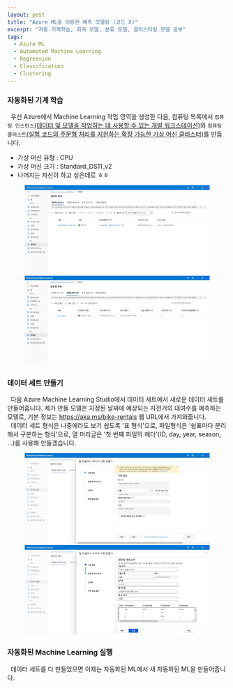 ```yaml
---
layout: post
title: "Azure ML을 이용한 예측 모델링 (코드 X)"
excerpt: "자동 기계학습, 회귀 모델, 분류 모델, 클러스터링 모델 공부"
tags: 
  - Azure ML
  - Automated Machine Learning
  - Regression
  - Classification
  - Clustering
---
```

### 자동화된 기계 학습
&nbsp; 우선 Azure에서 Machine Learning 작업 영역을 생성한 다음, 컴퓨팅 목록에서 `컴퓨팅 인스턴스`<ins>(데이터 및 모델을 작업하는 데 사용할 수 있는 개발 워크스테이션)</ins>와 `컴퓨팅 클러스트`<ins>(실험 코드의 주문형 처리를 지원하는 확장 가능한 가상 머신 클러스터)</ins>를 만듭니다. 

* 가상 머신 유형 : CPU
* 가상 머신 크기 : Standard_DS11_v2
* 나머지는 자신이 하고 싶은데로 ㅎㅎ

<figure class="half">
    <a href="/images/AzureML_Nocode/instance.jpg"><img src="/images/AzureML_Nocode/instance.jpg"></a>
    <a href="/images/AzureML_Nocode/cluster.jpg"><img src="/images/AzureML_Nocode/cluster.jpg"></a>
    <figcaption></figcaption>
</figure>

### 데이터 세트 만들기
&nbsp; 다음 Azure Machine Learning Studio에서 데이터 세트에서 새로운 데이터 세트를 만들어줍니다. 제가 만들 모델은 지정된 날짜에 예상되는 자전거의 대여수를 예측하는 모델로, 기본 정보는 https://aka.ms/bike-rentals 웹 URL에서 가져와줍니다.\
&nbsp; 데이터 세트 형식은 나중에라도 보기 쉽도록 '표 형식'으로, 파일형식은 '쉼표마다 분리해서 구분하는 형식'으로, 열 머리글은 '첫 번째 파일의 헤더'(ID, day, year, season, ...)를 사용해 만들겠습니다.

<figure class="half">
    <a href="/images/AzureML_Nocode/dataset.jpg"><img src="/images/AzureML_Nocode/dataset.jpg"></a>
    <a href="/images/AzureML_Nocode/dataset2.jpg"><img src="/images/AzureML_Nocode/dataset2.jpg"></a>
    <figcaption></figcaption>
</figure>

### 자동화된 Machine Learning 실행
&nbsp; 데이터 세트를 다 만들었으면 이제는 자동화된 ML에서 새 자동화된 ML을 만들어줍니다.  
